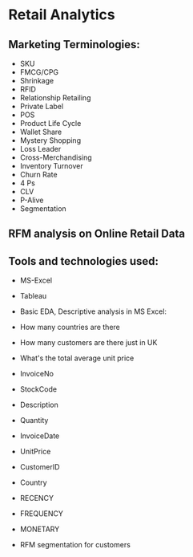 # Retail Analytics

## Marketing Terminologies:
- SKU
- FMCG/CPG
- Shrinkage
- RFID
- Relationship Retailing
- Private Label
- POS
- Product Life Cycle
- Wallet Share
- Mystery Shopping
- Loss Leader
- Cross-Merchandising
- Inventory Turnover
- Churn Rate
- 4 Ps
- CLV
- P-Alive
- Segmentation


## RFM analysis on Online Retail Data 

## Tools and technologies used:
- MS-Excel
- Tableau

- Basic EDA, Descriptive analysis in MS Excel:
- How many countries are there
- How many customers are there just in UK
- What's the total average unit price


- InvoiceNo	
- StockCode	
- Description	
- Quantity	
- InvoiceDate	
- UnitPrice	
- CustomerID	
- Country	


- RECENCY	
- FREQUENCY	
- MONETARY


- RFM segmentation for customers



































































































































































































